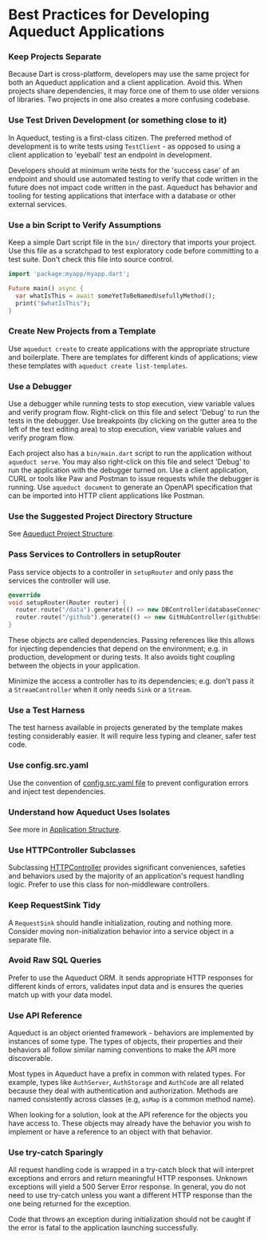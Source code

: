 # Best Practices for Developing Aqueduct Applications

### Keep Projects Separate

Because Dart is cross-platform, developers may use the same project for both an Aqueduct application and a client application. Avoid this. When projects share dependencies, it may force one of them to use older versions of libraries. Two projects in one also creates a more confusing codebase.

### Use Test Driven Development (or something close to it)

In Aqueduct, testing is a first-class citizen. The preferred method of development is to write tests using `TestClient` - as opposed to using a client application to 'eyeball' test an endpoint in development.

Developers should at minimum write tests for the 'success case' of an endpoint and should use automated testing to verify that code written in the future does not impact code written in the past. Aqueduct has behavior and tooling for testing applications that interface with a database or other external services.

### Use a bin Script to Verify Assumptions

Keep a simple Dart script file in the `bin/` directory that imports your project. Use this file as a scratchpad to test exploratory code before committing to a test suite. Don't check this file into source control.

```dart
import 'package:myapp/myapp.dart';

Future main() async {
  var whatIsThis = await someYetToBeNamedUsefullyMethod();
  print("$whatIsThis");
}
```

### Create New Projects from a Template

Use `aqueduct create` to create applications with the appropriate structure and boilerplate. There are templates for different kinds of applications; view these templates with `aqueduct create list-templates`.

### Use a Debugger

Use a debugger while running tests to stop execution, view variable values and verify program flow. Right-click on this file and select 'Debug' to run the tests in the debugger. Use breakpoints (by clicking on the gutter area to the left of the text editing area) to stop execution, view variable values and verify program flow.

Each project also has a `bin/main.dart` script to run the application without `aqueduct serve`. You may also right-click on this file and select 'Debug' to run the application with the debugger turned on. Use a client application, CURL or tools like Paw and Postman to issue requests while the debugger is running. Use `aqueduct document` to generate an OpenAPI specification that can be imported into HTTP client applications like Postman.

### Use the Suggested Project Directory Structure

See [Aqueduct Project Structure](../http/structure.md#aqueduct-project-structure-and-organization).

### Pass Services to Controllers in setupRouter

Pass service objects to a controller in `setupRouter` and only pass the services the controller will use.

```dart
@override
void setupRouter(Router router) {
  router.route("/data").generate(() => new DBController(databaseConnection));
  router.route("/github").generate(() => new GitHubController(githubService));
}
```

These objects are called dependencies. Passing references like this allows for injecting dependencies that depend on the environment; e.g. in production, development or during tests. It also avoids tight coupling between the objects in your application.

Minimize the access a controller has to its dependencies; e.g. don't pass it a `StreamController` when it only needs `Sink` or a `Stream`.

### Use a Test Harness

The test harness available in projects generated by the template makes testing considerably easier. It will require less typing and cleaner, safer test code.

### Use config.src.yaml

Use the convention of [config.src.yaml file](../http/configure.md) to prevent configuration errors and inject test dependencies.

### Understand how Aqueduct Uses Isolates

See more in [Application Structure](../http/structure.md).

### Use HTTPController Subclasses

Subclassing [HTTPController](../http/http_controller.md) provides significant conveniences, safeties and behaviors used by the majority of an application's request handling logic. Prefer to use this class for non-middleware controllers.

### Keep RequestSink Tidy

A `RequestSink` should handle initialization, routing and nothing more. Consider moving non-initialization behavior into a service object in a separate file.

### Avoid Raw SQL Queries

Prefer to use the Aqueduct ORM. It sends appropriate HTTP responses for different kinds of errors, validates input data and is ensures the queries match up with your data model.

### Use API Reference

Aqueduct is an object oriented framework - behaviors are implemented by instances of some type. The types of objects, their properties and their behaviors all follow similar naming conventions to make the API more discoverable.

Most types in Aqueduct have a prefix in common with related types. For example, types like `AuthServer`, `AuthStorage` and `AuthCode` are all related because they deal with authentication and authorization. Methods are named consistently across classes (e.g, `asMap` is a common method name).

When looking for a solution, look at the API reference for the objects you have access to. These objects may already have the behavior you wish to implement or have a reference to an object with that behavior.

### Use try-catch Sparingly

All request handling code is wrapped in a try-catch block that will interpret exceptions and errors and return meaningful HTTP responses. Unknown exceptions will yield a 500 Server Error response. In general, you do not need to use try-catch unless you want a different HTTP response than the one being returned for the exception.

Code that throws an exception during initialization should not be caught if the error is fatal to the application launching successfully.
